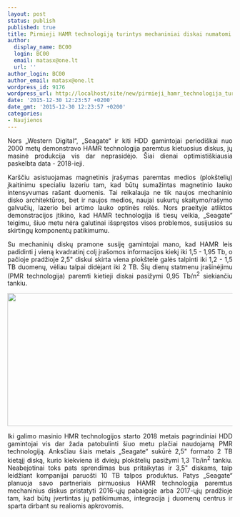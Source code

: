 ```yaml
---
layout: post
status: publish
published: true
title: Pirmieji HAMR technologiją turintys mechaniniai diskai numatomi 2018-iems metams
author:
  display_name: BC00
  login: BC00
  email: matasx@one.lt
  url: ''
author_login: BC00
author_email: matasx@one.lt
wordpress_id: 9176
wordpress_url: http://localhost/site/new/pirmieji_hamr_technologija_turintys_mechaniniai_diskai_numatomi_2018iems_metams/
date: '2015-12-30 12:23:57 +0200'
date_gmt: '2015-12-30 12:23:57 +0200'
categories:
- Naujienos
---
```

<p style="text-align: justify;">
	Nors &bdquo;Western Digital&ldquo;, &bdquo;Seagate&ldquo; ir kiti HDD gamintojai periodi&scaron;kai nuo 2000 metų demonstravo HAMR technologija paremtus kietuosius diskus, jų masinė produkcija vis dar neprasidėjo. &Scaron;iai dienai optimisti&scaron;kiausia paskelbta data - 2018-ieji.</p>
<p style="text-align: justify;">
	Kar&scaron;čiu asistuojamas magnetinis įra&scaron;ymas paremtas medios (plok&scaron;telių) įkaitinimu specialiu lazeriu tam, kad būtų sumažintas magnetinio lauko intensyvumas ra&scaron;ant duomenis. Tai reikalauja ne tik naujos mechaninio disko architektūros, bet ir naujos medios, naujai sukurtų skaitymo/ra&scaron;ymo galvučių, lazerio bei artimo lauko optinės relės. Nors praeityje atliktos demonstracijos įtikino, kad HAMR technologija i&scaron; tiesų veikia, &bdquo;Seagate&ldquo; teigimu, &scaron;iuo metu nėra galutinai i&scaron;spręstos visos problemos, susijusios su skirtingų komponentų patikimumu.</p>
<p style="text-align: justify;">
	Su mechaninių diskų pramone susiję gamintojai mano, kad HAMR leis padidinti į vieną kvadratinį colį įra&scaron;omos informacijos kiekį iki 1,5 - 1,95 Tb, o pačioje pradžioje 2,5&quot; diskui skirta viena plok&scaron;telė galės talpinti iki 1,2 - 1,5 TB duomenų, vėliau talpai didėjant iki 2 TB. &Scaron;ių dienų statmenu įra&scaron;inėjimu (PMR technologija) paremti kietieji diskai pasižymi 0,95 Tb/n<sup>2</sup> siekiančiu tankiu.</p>
<p>
	<img alt="" src="http://technews.lt/userfiles/seagate_hdd_HAMR.png" style="width: 520px; height: 298px;" /></p>
<p style="text-align: justify;">
	Iki galimo masinio HMR technologijos starto 2018 metais pagrindiniai HDD gamintojai vis dar žada patobulinti &scaron;iuo metu plačiai naudojamą PMR technologiją. Anksčiau &scaron;iais metais &bdquo;Seagate&ldquo; sukūrė 2,5&quot; formato 2 TB kietąjį diską, kurio kiekviena i&scaron; dviejų plok&scaron;telių pasižymi 1,3 Tb/in<sup>2</sup> tankiu. Neabejotinai toks pats sprendimas bus pritaikytas ir 3,5&quot; diskams, taip leidžiant kompanijai paruo&scaron;ti 10 TB talpos produktus. Patys &bdquo;Seagate&ldquo; planuoja savo partneriais pirmuosius HAMR technologija paremtus mechaninius diskus pristatyti 2016-ųjų pabaigoje arba 2017-ųjų pradžioje tam, kad būtų įvertintas jų patikimumas, integracija į duomenų centrus ir sparta dirbant su realiomis apkrovomis.</p>
